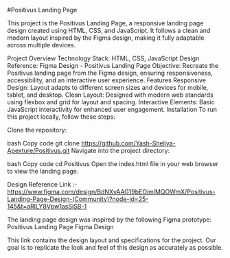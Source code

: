 #Positivus Landing Page


This project is the Positivus Landing Page, a responsive landing page design created using HTML, CSS, and JavaScript. It follows a clean and modern layout inspired by the Figma design, making it fully adaptable across multiple devices.

Project Overview
Technology Stack: HTML, CSS, JavaScript
Design Reference: Figma Design - Positivus Landing Page
Objective: Recreate the Positivus landing page from the Figma design, ensuring responsiveness, accessibility, and an interactive user experience.
Features
Responsive Design: Layout adapts to different screen sizes and devices for mobile, tablet, and desktop.
Clean Layout: Designed with modern web standards using flexbox and grid for layout and spacing.
Interactive Elements: Basic JavaScript interactivity for enhanced user engagement.
Installation
To run this project locally, follow these steps:

Clone the repository:

bash
Copy code
git clone https://github.com/Yash-Sheliya-Apexture/Positivus.git
Navigate into the project directory:

bash
Copy code
cd Positivus
Open the index.html file in your web browser to view the landing page.





Design Reference Link :- https://www.figma.com/design/BdNXvAAG19bEOimlMQOWmX/Positivus-Landing-Page-Design-(Community)?node-id=25-145&t=aRlLY8Vpw1asSiSB-1

The landing page design was inspired by the following Figma prototype: Positivus Landing Page Figma Design

This link contains the design layout and specifications for the project. Our goal is to replicate the look and feel of this design as accurately as possible.
